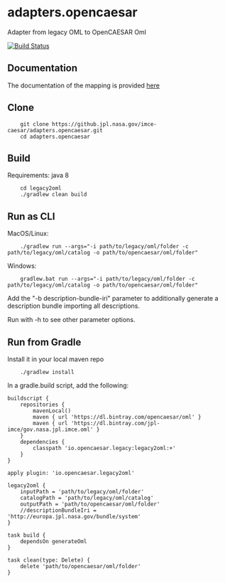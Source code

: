# adapters.opencaesar
Adapter from legacy OML to OpenCAESAR Oml

[![Build Status](https://cae-jenkins2.jpl.nasa.gov/buildStatus/icon?job=IMCE%2Fgov.nasa.jpl.imce.caesar.adapter.opencaesar%2Fmaster)](https://cae-jenkins2.jpl.nasa.gov/job/IMCE/job/gov.nasa.jpl.imce.caesar.adapter.opencaesar/job/master/)

## Documentation

The documentation of the mapping is provided [here](https://github.jpl.nasa.gov/imce-caesar/adapters.opencaesar/blob/master/docs/Legacy-to-New-OML-Mapping.md)

## Clone
```
    git clone https://github.jpl.nasa.gov/imce-caesar/adapters.opencaesar.git
    cd adapters.opencaesar
```
      
## Build
Requirements: java 8 
```
    cd legacy2oml
    ./gradlew clean build
```

## Run as CLI

MacOS/Linux:
```
    ./gradlew run --args="-i path/to/legacy/oml/folder -c path/to/legacy/oml/catalog -o path/to/opencaesar/oml/folder"
```
Windows:
```
    gradlew.bat run --args="-i path/to/legacy/oml/folder -c path/to/legacy/oml/catalog -o path/to/opencaesar/oml/folder"
```

Add the "-b description-bundle-iri" parameter to additionally generate a description bundle importing all descriptions.

Run with -h to see other parameter options.

## Run from Gradle

Install it in your local maven repo
```
    ./gradlew install
```
In a gradle.build script, add the following:
```
buildscript {
	repositories {
		mavenLocal()
		maven { url 'https://dl.bintray.com/opencaesar/oml' }
		maven { url 'https://dl.bintray.com/jpl-imce/gov.nasa.jpl.imce.oml' }
	}
	dependencies {
		classpath 'io.opencaesar.legacy:legacy2oml:+'
	}
}

apply plugin: 'io.opencaesar.legacy2oml'

legacy2oml {
	inputPath = 'path/to/legacy/oml/folder'
	catalogPath = 'path/to/legacy/oml/catalog'
	outputPath = 'path/to/opencaesar/oml/folder'
	//descriptionBundleIri = 'http://europa.jpl.nasa.gov/bundle/system'
}

task build {
	dependsOn generateOml
}

task clean(type: Delete) {
	delete 'path/to/opencaesar/oml/folder'
}
```


